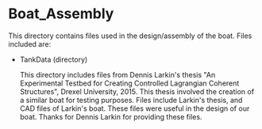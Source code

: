 # Boat_Assembly

This directory contains files used in the design/assembly of the boat. Files included are:

- TankData (directory)

	This directory includes files from Dennis Larkin's thesis "An Experimental Testbed for Creating Controlled Lagrangian Coherent Structures", Drexel University, 2015. This thesis involved the creation of a similar boat for testing purposes. Files include Larkin's thesis, and CAD files of Larkin's boat. These files were useful in the design of our boat. Thanks for Dennis Larkin for providing these files.
